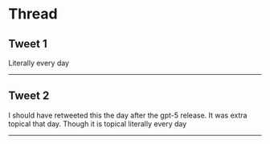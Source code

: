 # Thread

## Tweet 1

Literally every day

---

## Tweet 2

I should have retweeted this the day after the gpt-5 release. It was extra topical that day. Though it is topical literally every day

---

